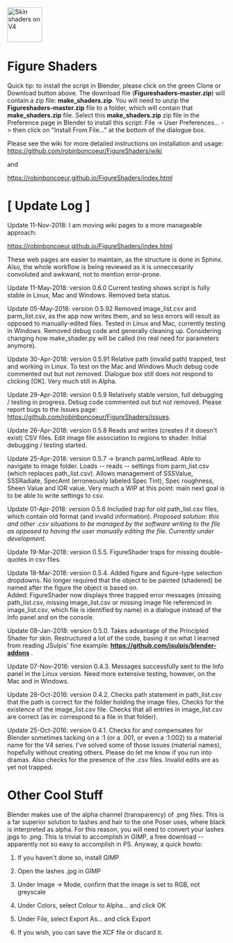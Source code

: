 <img style="width: 80px;" src="http://www.tightbytes.com/Blender/SeaChange.jpg" alt="Skin shaders on V4"/>

# Figure Shaders

Quick tip: to install the script in Blender, please click on the green Clone or Download button above. The download file (**Figureshaders-master.zip**) will contain a zip file: **make_shaders.zip**. You will need to unzip the **Figureshaders-master.zip** file to a folder, which will contain that **make_shaders.zip** file. Select this **make_shaders.zip** zip file in the Preference page in Blender to install this script:
File -> User Preferences... -> then click on "Install From File..." at the bottom of the dialogue box.

Please see the wiki for more detailed instructions on installation and usage:
https://github.com/robinboncoeur/FigureShaders/wiki

and

https://robinboncoeur.github.io/FigureShaders/index.html



# [ Update Log ]
Update 11-Nov-2018: I am moving wiki pages to a more manageable approach:

https://robinboncoeur.github.io/FigureShaders/index.html

These web pages are easier to maintain, as the structure is done in Sphinx. Also, the whole workflow is being reviewed as it is unneccesarily convoluted and awkward, not to mention error-prone.

Update 11-May-2018: version 0.6.0 Current testing shows script is fully stable in Linux, Mac and Windows. Removed beta status.

Update 05-May-2018: version 0.5.92 Removed image_list.csv and parm_list.csv, as the app now writes them, and so less errors will result as opposed to manually-edited files. Tested in Linux and Mac, currently testing in Windows. Removed debug code and generally cleaning up. Considering changing how make_shader.py will be called (no real need for parameters anymore). 

Update 30-Apr-2018: version 0.5.91 Relative path (invalid path) trapped, test and working in Linux. To test on the Mac and Windows Much debug code commented out but not removed. Dialogue box still does not respond to clicking [OK]. Very much still in Alpha.

Update 29-Apr-2018: version 0.5.9 Relatively stable version, full debugging / testing in progress. Debug code commented out but not removed. Please report bugs to the Issues page: https://github.com/robinboncoeur/FigureShaders/issues.

Update 26-Apr-2018: version 0.5.8 Reads and writes (creates if it doesn't exist) CSV files. Edit image file association to regions to shader. Initial debugging / testing started.

Update 25-Apr-2018: version 0.5.7 -> branch parmListRead. Able to navigate to image folder. Loads -- reads -- settings from parm_list.csv (which replaces path_list.csv). Allows management of SSSValue, SSSRadiate, SpecAmt (erroneously labeled Spec Tint), Spec roughness, Sheen Value and IOR value. Very much a WIP at this point: main next goal is to be able to write settings to csv.

Update 01-Apr-2018: version 0.5.6 Included trap for old path_list.csv files, which contain old format (and invalid information). *Proposed solution: this and other .csv situations to be managed by the software writing to the file as opposed to having the user manually editing the file. Currently under development.*

Update 19-Mar-2018: version 0.5.5. FigureShader traps for missing double-quotes in csv files.

Update 18-Mar-2018: version 0.5.4. 
Added figure and figure-type selection dropdowns. No longer required that the object to be painted (shadered) be named after the figure the object is based on.  
Added: FigureShader now displays three trapped error messages (missing path_list.csv, missing image_list.csv or missing image file referenced in image_list.csv, which file is identified by name) in a dialogue instead of the Info panel and on the console.  

Update 08-Jan-2018: version 0.5.0. Takes advantage of the Principled Shader for skin. Restructured a lot of the code, basing it on what I learned from reading JSulpis' fine example: __https://github.com/jsulpis/blender-addons__ . 

Update 07-Nov-2016: version 0.4.3. Messages successfully sent to the Info panel in the Linux version. Need more extensive testing, however, on the Mac and in Windows.

Update 28-Oct-2016: version 0.4.2. Checks path statement in path_list.csv that the path is correct for the folder holding the image files. Checks for the existence of the image_list.csv file. Checks that all entries in image_list.csv are correct (as in: correspond to a file in that folder).

Update 25-Oct-2016: version 0.4.1. Checks for and compensates for Blender sometimes tacking on a :1 (or a .001, or even a :1.002) to a material name for the V4 series. I've solved some of those issues (material names), hopefully without creating others. Please do let me know if you run into dramas. Also checks for the presence of the .csv files. Invalid edits are as yet not trapped.


# Other Cool Stuff

Blender makes use of the alpha channel (transparency) of .png files. This is a far superior solution to lashes and hair to the one Poser uses, where black is interpreted as alpha. For this reason, you will need to convert your lashes jpgs to .png. This is trivial to accomplish in GIMP, a free download -- apparently not so easy to accomplish in PS. Anyway, a quick howto:

   1. If you haven't done so, install GIMP

   2. Open the lashes .jpg in GIMP

   3. Under Image -> Mode, confirm that the image is set to RGB, not greyscale

   4. Under Colors, select Colour to Alpha... and click OK  

   5. Under File, select Export As...  and click Export

   6. If you wish, you can save the XCF file or discard it.

